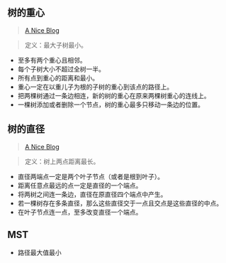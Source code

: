 ## 树的重心

> [A Nice Blog](https://blog.csdn.net/weixin_43634220/article/details/109543584)

> 定义：最大子树最小。

+ 至多有两个重心且相邻。
+ 每个子树大小不超过全树一半。
+ 所有点到重心的距离和最小。
+ 重心一定在以重儿子为根的子树的重心到该点的路径上。
+ 把两棵树通过一条边相连，新的树的重心在原来两棵树重心的连线上。
+ 一棵树添加或者删除一个节点，树的重心最多只移动一条边的位置。

## 树的直径

> [A Nice Blog](https://www.bbsmax.com/A/x9J2NBEWJ6/)

> 定义：树上两点距离最长。

+ 直径两端点一定是两个叶子节点（或者是根到叶子）。
+ 距离任意点最远的点一定是直径的一个端点。
+ 将两树之间连一条边，直径在原直径四个端点中产生。
+ 若一棵树存在多条直径，那么这些直径交于一点且交点是这些直径的中点。
+ 在叶子节点连一点，至多改变直径一个端点。

## MST

+ 路径最大值最小
